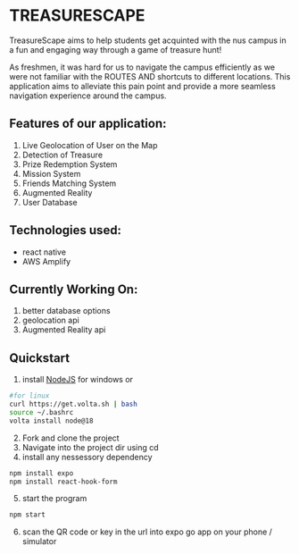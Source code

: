 # TREASURESCAPE
TreasureScape aims to help students get acquinted with the nus campus in a fun and engaging way through a game of treasure hunt!

As freshmen, it was hard for us to navigate the campus efficiently as we were not familiar with the ROUTES AND shortcuts to different locations. This application aims to alleviate this pain point and provide a more seamless navigation experience around the campus.


## Features of our application: 
   1. Live Geolocation of User on the Map
   2. Detection of Treasure
   3. Prize Redemption System
   4. Mission System
   5. Friends Matching System
   6. Augmented Reality 
   7. User Database 

## Technologies used:
- react native
- AWS Amplify

## Currently Working On:
1. better database options
2. geolocation api
3. Augmented Reality api

## Quickstart
1. install [NodeJS](https://nodejs.org/en/download) for windows or 
```bash
#for linux
curl https://get.volta.sh | bash
source ~/.bashrc
volta install node@18
``` 
2. Fork and clone the project
3. Navigate into the project dir using cd
4. install any nessessory dependency 
```bash
npm install expo
npm install react-hook-form
```
5. start the program
```bash
npm start
```
6. scan the QR code or key in the url into expo go app on your phone / simulator
